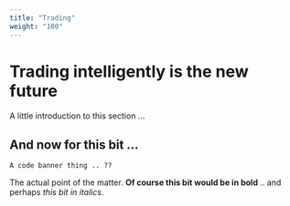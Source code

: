 ```yaml
---
title: "Trading"
weight: "100"
---
```


# Trading intelligently is the new future

A little introduction to this section ...

## And now for this bit ...


```
A code banner thing .. ??
```

The actual point of the matter. **Of course this bit would be in bold** .. and perhaps _this bit in italics_.
